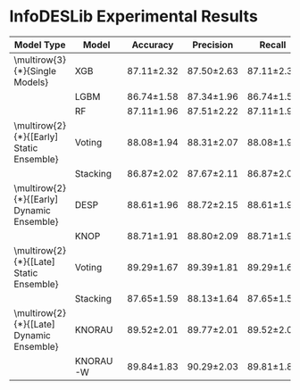 # InfoDESLib Experimental Results 

| **Model Type**                                                                 | **Model**     | **Accuracy**        | **Precision**       | **Recall**          | **F1**              |
|-------------------------------------------------------------------------------|---------------|---------------------|---------------------|---------------------|---------------------|
| \multirow{3}{*}{Single Models}                                                | XGB           | 87.11±2.32           | 87.50±2.63           | 87.11±2.32           | 87.03±2.49           |
|                                                                               | LGBM          | 86.74±1.58           | 87.34±1.96           | 86.74±1.58           | 86.70±1.72           |
|                                                                               | RF            | 87.11±1.96           | 87.51±2.22           | 87.11±1.96           | 87.08±2.08           |
| \multirow{2}{*}{[Early] Static Ensemble}                                      | Voting        | 88.08±1.94           | 88.31±2.07           | 88.08±1.94           | 88.05±2.02           |
|                                                                               | Stacking      | 86.87±2.02           | 87.67±2.11           | 86.87±2.02           | 86.80±2.15           |
| \multirow{2}{*}{[Early] Dynamic Ensemble}                                     | DESP          | 88.61±1.96           | 88.72±2.15           | 88.61±1.96           | 88.55±2.08           |
|                                                                               | KNOP          | 88.71±1.91           | 88.80±2.09           | 88.71±1.91           | 88.66±2.03           |
| \multirow{2}{*}{[Late] Static Ensemble}                                       | Voting        | 89.29±1.67           | 89.39±1.81           | 89.29±1.67           | 89.24±1.74           |
|                                                                               | Stacking      | 87.65±1.59           | 88.13±1.64           | 87.65±1.59           | 87.60±1.74           |
| \multirow{2}{*}{[Late] Dynamic Ensemble}                                      | KNORAU        | 89.52±2.01           | 89.77±2.01           | 89.52±2.01           | 89.46±2.10           |
|                                                                               | KNORAU-W      | 89.84±1.83           | 90.29±2.03           | 89.81±1.83           | 89.80±1.91           |
